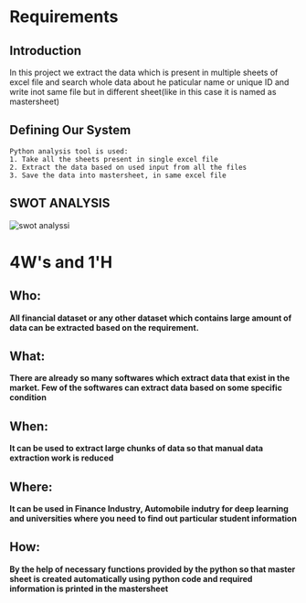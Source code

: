 # Requirements
## Introduction
 In this project we extract the data which is present in multiple sheets of excel file and search whole data about he paticular name or unique ID and write inot same file but in different sheet(like in this case it is named as mastersheet)  

## Defining Our System
    Python analysis tool is used:
    1. Take all the sheets present in single excel file 
    2. Extract the data based on used input from all the files 
    3. Save the data into mastersheet, in same excel file
    
## SWOT ANALYSIS
![swot analyssi](https://user-images.githubusercontent.com/78867415/111285166-dac40e00-8666-11eb-89f4-b277cc2b84d5.PNG)

# 4W&#39;s and 1&#39;H

## Who:
**All financial dataset or any other dataset which contains large amount of data can be extracted based on the requirement.** 

## What:

**There are already so many softwares which extract data that exist in the market. Few of the softwares can extract data based on some specific condition**

## When:

**It can be used to extract large chunks of data  so that manual data extraction work is reduced**

## Where:

**It can be used in Finance Industry, Automobile indutry for deep learning and universities where you need to find out particular student information**

## How:

**By the help of necessary functions provided by the python so that master sheet is created automatically using python code and required information is printed in the mastersheet**
